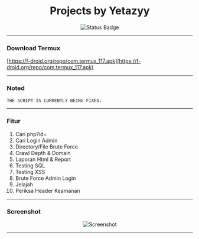 <h1 align="center">
  Projects by Yetazyy
</h1>

<p align="center">
<img src="https://img.shields.io/badge/Status-Fix_Script-red?style=for-the-badge" alt="Status Badge" />
</p>

<hr />

### Download Termux
[https://f-droid.org/repo/com.termux_117.apk](https://f-droid.org/repo/com.termux_117.apk)

---
### Noted
```bash
THE SCRIPT IS CURRENTLY BEING FIXED.
```
---
### Fitur
1. Cari php?id=
2. Cari Login Admin
3. Directory/File Brute Force
4. Crawl Depth & Domain
5. Laporan Html & Report 
6. Testing SQL
7. Testing XSS
8. Brute Force Admin Login
9. Jelajah
10. Periksa Header Keamanan 
---

### Screenshot
<p align="center">
  <img src="https://github.com/Yetazyyy/YetaHubXpoilt/blob/main/Screenshot_2025-09-23-01-34-40-108_ru.iiec.pydroid3-edit.jpg?raw=true" alt="Screenshot" style="max-width: 100%; height: auto;" />
</p>

---
